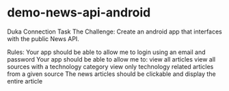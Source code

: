 # demo-news-api-android
Duka Connection Task
The Challenge:
Create an android app that  interfaces with the public News API.

Rules:
Your app should be able to allow me to login using an email and password
Your app should be able to allow me to:
view all articles
view all sources with a technology category
view only technology related articles from a given source
The news articles should be clickable and display the entire article
